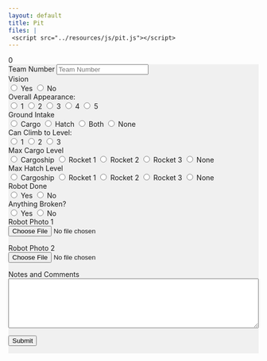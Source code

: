 ```yaml
---
layout: default
title: Pit
files: |
 <script src="../resources/js/pit.js"></script>
---
```

<div id='spinner'></div>
<div id='status'>0</div>
<div id='page' class="container-fluid" style="background-color: #f0f0f0; margin-bottom: 15px">
    <form>
        <div class="row">
            <div class="col">
                <label class="mr-sm-2" for="teamNumber">Team Number</label>
                <input id="teamNumber" maxlength="4" onkeypress='return event.charCode >= 48 && event.charCode <= 57'
                    autocomplete="off" type="tel" class="form-control" placeholder="Team Number">
            </div>
        </div>
        <div class="row">
            <div class="col-lg-3 col-md-2 col-3">
                <label class="mr-sm-2" style="display: block" for="vision">Vision</label>
                <div id="vision" class="btn-group btn-group-toggle" data-toggle="buttons">
                    <label id="visionYes" class="btn btn-secondary">
                        <input type="radio" value="1" name="vision" id="visionYes" autocomplete="off">
                        Yes
                    </label>
                    <label id="visionNo" class="btn btn-secondary">
                        <input type="radio" value="0" name="vision" id="visionNo" autocomplete="off">
                        No
                    </label>
                </div>
            </div>
            <div class="col-lg-3 col-md-3 col-5">
                <label class="mr-sm-2" style="display: block" for="robotAppearance">Overall Appearance:</label>
                <div id="robotAppearance" class="btn-group btn-group-toggle" data-toggle="buttons">
                    <label id="appearance1" class="btn btn-secondary">
                        <input type="radio" value="1" name="robotAppearance" id="appearance1" autocomplete="off"> 1
                    </label>
                    <label id="appearance2" class="btn btn-secondary">
                        <input type="radio" value="2" name="robotAppearance" id="appearance2" autocomplete="off"> 2
                    </label>
                    <label id="appearance3" class="btn btn-secondary">
                        <input type="radio" value="3" name="robotAppearance" id="appearance3" autocomplete="off"> 3
                    </label>
                    <label id="appearance4" class="btn btn-secondary">
                        <input type="radio" value="4" name="robotAppearance" id="appearance4" autocomplete="off"> 4
                    </label>
                    <label id="appearance5" class="btn btn-secondary">
                        <input type="radio" value="5" name="robotAppearance" id="appearance5" autocomplete="off"> 5
                    </label>
                </div>
            </div>
            <div class="col-lg-4 col-md-5 col-7">
                <label class="mr-sm-2" style="display: block" for="groundIntake">Ground Intake</label>
                <div id="groundIntake" class="btn-group btn-group-toggle" data-toggle="buttons">
                    <label id="groundIntakeCargo" class="btn btn-secondary">
                        <input type="radio" value="cargo" name="groundIntake" id="groundIntakeCargo" autocomplete="off">
                        Cargo
                    </label>
                    <label id="groundIntakeHatch" class="btn btn-secondary">
                        <input type="radio" value="hatch" name="groundIntake" id="groundIntakeHatch" autocomplete="off">
                        Hatch
                    </label>
                    <label id="groundIntakeBoth" class="btn btn-secondary">
                        <input type="radio" value="both" name="groundIntake" id="groundIntakeBoth" autocomplete="off">
                        Both
                    </label>
                    <label id="groundIntakeNone" class="btn btn-secondary">
                        <input type="radio" value="none" name="groundIntake" id="groundIntakeNone" autocomplete="off">
                        None
                    </label>
                </div>
            </div>
            <div class="col-lg-2 col-md-2 col-4">
                <label class="mr-sm-2" style="display: block" for="climbLevel">Can Climb to Level:</label>
                <div id="climbLevel" class="btn-group btn-group-toggle" data-toggle="buttons">
                    <label id="climbLevel1" class="btn btn-secondary">
                        <input type="radio" value="1" name="climbLevel" id="climbLevel1" autocomplete="off"> 1
                    </label>
                    <label id="climbLevel2" class="btn btn-secondary">
                        <input type="radio" value="2" name="climbLevel" id="climbLevel2" autocomplete="off"> 2
                    </label>
                    <label id="climbLevel3" class="btn btn-secondary">
                        <input type="radio" value="3" name="climbLevel" id="climbLevel3" autocomplete="off"> 3
                    </label>
                </div>
            </div>
            <div class="col-lg-6 col-sm-12 col-12">
                <label class="mr-sm-2" style="display: block" for="cargoLevel">Max Cargo Level</label>
                <div id="cargoLevel" class="btn-group btn-group-toggle" data-toggle="buttons">
                    <label id="cargoLevelCargoship" class="btn btn-secondary">
                        <input type="radio" value="cargoship" name="cargoLevel" id="cargoLevelCargoship" autocomplete="off">
                        Cargoship
                    </label>
                    <label id="cargoLevel1" class="btn btn-secondary">
                        <input type="radio" value="1" name="cargoLevel" id="cargoLevel1" autocomplete="off">
                        Rocket 1
                    </label>
                    <label id="cargoLevel2" class="btn btn-secondary">
                        <input type="radio" value="2" name="cargoLevel" id="cargoLevel2" autocomplete="off">
                        Rocket 2
                    </label>
                    <label id="cargoLevel3" class="btn btn-secondary">
                        <input type="radio" value="3" name="cargoLevel" id="cargoLevel3" autocomplete="off">
                        Rocket 3
                    </label>
                    <label id="cargoLevelNone" class="btn btn-secondary">
                        <input type="radio" value="none" name="cargoLevel" id="cargoLevelNone" autocomplete="off">
                        None
                    </label>
                </div>
            </div>
            <div class="col-lg-6 col-sm-12 col-12">
                <label class="mr-sm-2" style="display: block" for="hatchLevel">Max Hatch Level</label>
                <div id="hatchLevel" class="btn-group btn-group-toggle" data-toggle="buttons">
                    <label id="hatchLevelCargoship" class="btn btn-secondary">
                        <input type="radio" value="cargoship" name="hatchLevel" id="hatchLevelCargoship" autocomplete="off">
                        Cargoship
                    </label>
                    <label id="hatchLevel1" class="btn btn-secondary">
                        <input type="radio" value="1" name="hatchLevel" id="hatchLevel1" autocomplete="off">
                        Rocket 1
                    </label>
                    <label id="hatchLevel2" class="btn btn-secondary">
                        <input type="radio" value="2" name="hatchLevel" id="hatchLevel2" autocomplete="off">
                        Rocket 2
                    </label>
                    <label id="hatchLevel3" class="btn btn-secondary">
                        <input type="radio" value="3" name="hatchLevel" id="hatchLevel3" autocomplete="off">
                        Rocket 3
                    </label>
                    <label id="hatchLevelNone" class="btn btn-secondary">
                        <input type="radio" value="none" name="hatchLevel" id="hatchLevelNone" autocomplete="off">
                        None
                    </label>
                </div>
            </div>
        </div>
        <div class="row">
            <div class="col-6">
                <label class="mr-sm-2" style="display: block" for="robotDone">Robot Done</label>
                <div id="robotDone" class="btn-group btn-group-toggle" data-toggle="buttons">
                    <label id="robotDoneYes" class="btn btn-secondary">
                        <input type="radio" value="1" name="robotDone" id="robotDoneYes" autocomplete="off"> Yes
                    </label>
                    <label id="robotDoneNo" class="btn btn-secondary">
                        <input type="radio" value="0" name="robotDone" id="robotDoneNo" autocomplete="off"> No
                    </label>
                </div>
            </div>
            <div class="col-6">
                <label class="mr-sm-2" style="display: block" for="robotBroken">Anything Broken?</label>
                <div id="robotBroken" class="btn-group btn-group-toggle" data-toggle="buttons">
                    <label id="robotBrokenYes" class="btn btn-secondary">
                        <input type="radio" value="1" name="robotBroken" id="robotBrokenYes" autocomplete="off"> Yes
                    </label>
                    <label id="robotBrokenNo" class="btn btn-secondary">
                        <input type="radio" value="0" name="robotBroken" id="robotBrokenNo" autocomplete="off"> No
                    </label>
                </div>
            </div>
        </div>
        <div class="row">
            <div class="col-sm-6 col-6">
                <div>
                    <img class="img-fluid" style="margin-top: 15px; display:none" alt="No Image" id="robotPhoto1Preview" />
                </div>
                <label class="mr-sm-2" style="display: block" for="robotPhoto1">Robot Photo 1</label>
                <input style="margin-bottom: 15px; width:100%" type="file" accept="image/*" id="robotPhoto1" name="robotPhoto1">
            </div>
            <div class="col-sm-6 col-6">
                <div>
                    <img class="img-fluid" style="margin-top: 15px; display:none" alt="No Image" id="robotPhoto2Preview" />
                </div>
                <label class="mr-sm-2" style="display: block" for="robotPhoto2">Robot Photo 2</label>
                <input style="margin-bottom: 15px; width:100%" type="file" accept="image/*" id="robotPhoto2" name="robotPhoto2">
            </div>
        </div>
        <div class="row">
            <div class="col">
                <label class="mr-sm-2" style="display: block" for="commentSection">Notes and Comments</label>
                <textarea style="width: 100%; height:100px" id="commentSection"></textarea>
            </div>
        </div>
        <button id="Submit" class="btn btn-success" type="button" style="margin-top: 15px; margin-bottom: 15px">Submit</button>
    </form>
</div>